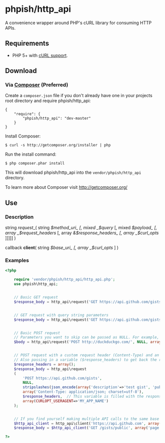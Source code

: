 # phpish/http_api

A convenience wrapper around PHP's cURL library for consuming HTTP APIs.


## Requirements

* PHP 5+ with [cURL support](http://php.net/manual/en/book.curl.php).


## Download

### Via [Composer](http://getcomposer.org/) (Preferred)

Create a `composer.json` file if you don't already have one in your projects root directory and require phpish/http_api:

```
{
	"require": {
		"phpish/http_api": "dev-master"
	}
}
```

Install Composer:
```
$ curl -s http://getcomposer.org/installer | php
```

Run the install command:
```
$ php composer.phar install
```

This will download phpish/http_api into the `vendor/phpish/http_api` directory.

To learn more about Composer visit http://getcomposer.org/


## Use


### Description

string _request__( string _$method_uri_ [, mixed _$query_ [, mixed _$payload_ [, array _$request_headers_ [, array _&$response_headers_ [, array _$curl_opts_ ]]]]] )

callback __client__( string _$base_uri_ [, array _$curl_opts_ ] )


### Examples

```php
<?php

	require 'vendor/phpish/http_api/http_api.php';
	use phpish\http_api;


	// Basic GET request
	$response_body = http_api\request('GET https://api.github.com/gists/public');


	// GET request with query string parameters
	$response_body = http_api\request('GET https://api.github.com/gists/public', array('page'=>1, 'per_page'=>2));


	// Basic POST request
	// Parameters you want to skip can be passed as NULL. For example, here the query parameter is passed as NULL.
	$body = http_api\request('POST http://duckduckgo.com/', NULL, array('q'=>'42', 'format'=>'json'));


	// POST request with a custom request header (Content-Type) and an overriden cURL opt (CURLOPT_USERAGENT)
	// Also passing in a variable ($response_headers) to get back the response headers
	$response_headers = array();
	$response_body = http_api\request
	(
		'POST https://api.github.com/gists',
		NULL,
		stripslashes(json_encode(array('description'=>'test gist', 'public'=>true, 'files'=>array('42.txt'=>array('content'=>'The Answer to the Ultimate Question of Life, the Universe, and Everything'))))),
		array('Content-Type: application/json; charset=utf-8'),
		$response_headers,	// This variable is filled with the response headers
		array(CURLOPT_USERAGENT=>'MY_APP_NAME')
	);


	// If you find yourself making multiple API calls to the same base URI and/or passing the same $curl_opts all over the place, do this instead:
	$http_api_client = http_api\client('https://api.github.com', array(CURLOPT_USERAGENT=>'MY_APP_NAME'));
	$response_body = $http_api_client('GET /gists/public', array('page'=>1, 'per_page'=>1));

?>
```